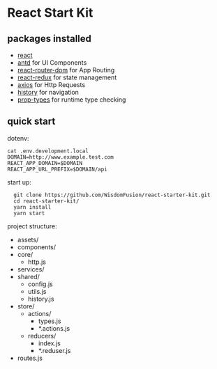 # React Start Kit

## packages installed

- [react](https://reactjs.org/)
- [antd](https://ant.design/) for UI Components
- [react-router-dom](https://reacttraining.com/react-router/) for App Routing
- [react-redux](https://redux.js.org/) for state management
- [axios](https://github.com/axios/axios) for Http Requests
- [history](https://github.com/ReactTraining/history) for navigation
- [prop-types](https://github.com/facebook/prop-types) for runtime type checking

## quick start

dotenv:

```
cat .env.development.local
DOMAIN=http://www.example.test.com
REACT_APP_DOMAIN=$DOMAIN
REACT_APP_URL_PREFIX=$DOMAIN/api
```

start up:

```
  git clone https://github.com/WisdomFusion/react-starter-kit.git
  cd react-starter-kit/
  yarn install
  yarn start
```

project structure:

- assets/
- components/
- core/
  - http.js
- services/
- shared/
  - config.js
  - utils.js
  - history.js
- store/
  - actions/
    - types.js
    - *.actions.js
  - reducers/
    - index.js
    - *.reduser.js
- routes.js